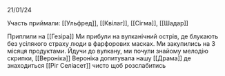 21/01/24

Участь приймали: [[Ульфред]], [[Квілаг]], [[Сігма]], [[Шадар]]

Приплили на [[Гезіра]]
Ми прибули на вулканічний острів, де блукають без усілякого страху люди в фарфорових масках. Ми закупились на 3 місяця продуктами. Йдучи до вулкану, ми почули знайому мелодію скрипки, [[Вероніка]]
Вероніка допитувала нашу [[Драма]] де знаходиться [[Ріг Селіасет]] чисто щоб розслабитись
